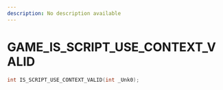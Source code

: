 ```yaml
---
description: No description available 
---
```


# GAME\_IS_SCRIPT_USE_CONTEXT_VALID

```cpp
int IS_SCRIPT_USE_CONTEXT_VALID(int _Unk0);
```